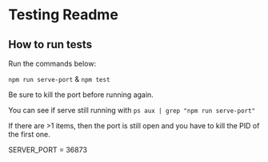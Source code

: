 # Testing Readme

## How to run tests

Run the commands below: 

`npm run serve-port` & `npm test`

Be sure to kill the port before running again.

You can see if serve still running with `ps aux | grep "npm run serve-port"`

If there are >1 items, then the port is still open and you have to kill the PID of the first one.

SERVER_PORT = 36873
